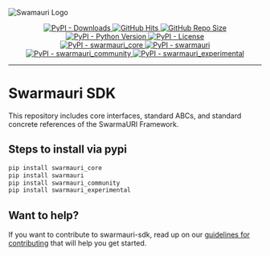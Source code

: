 ![Swamauri Logo](https://res.cloudinary.com/dbjmpekvl/image/upload/v1730099724/Swarmauri-logo-lockup-2048x757_hww01w.png)

<p align="center">
    <a href="https://pypi.org/project/swarmauri/">
        <img src="https://img.shields.io/pypi/dm/swarmauri" alt="PyPI - Downloads"/>
    </a>
    <a href="https://github.com/swarmauri/swarmauri-sdk">
        <img src="https://hits.seeyoufarm.com/api/count/incr/badge.svg?url=https://github.com/swarmauri/swarmauri-sdk&count_bg=%2379C83D&title_bg=%23555555&icon=&icon_color=%23E7E7E7&title=hits&edge_flat=false" alt="GitHub Hits"/>
    </a>
    <a href="https://github.com/swarmauri/swarmauri-sdk">
        <img src="https://img.shields.io/github/repo-size/swarmauri/swarmauri-sdk" alt="GitHub Repo Size"/>
    </a>
    <a href="https://pypi.org/project/swarmauri/">
        <img src="https://img.shields.io/pypi/pyversions/swarmauri" alt="PyPI - Python Version"/>
    </a>
    <a href="https://pypi.org/project/swarmauri/">
        <img src="https://img.shields.io/pypi/l/swarmauri" alt="PyPI - License"/>
    </a>
    <br />
    <a href="https://pypi.org/project/swarmauri/">
        <img src="https://img.shields.io/pypi/v/swarmauri?label=swarmauri_core&color=green" alt="PyPI - swarmauri_core"/>
    </a>
    <a href="https://pypi.org/project/swarmauri/">
        <img src="https://img.shields.io/pypi/v/swarmauri?label=swarmauri&color=green" alt="PyPI - swarmauri"/>
    </a>
    <a href="https://pypi.org/project/swarmauri/">
        <img src="https://img.shields.io/pypi/v/swarmauri?label=swarmauri_community&color=yellow" alt="PyPI - swarmauri_community"/>
    </a>
    <a href="https://pypi.org/project/swarmauri/">
        <img src="https://img.shields.io/pypi/v/swarmauri?label=swarmauri_experimental&color=yellow" alt="PyPI - swarmauri_experimental"/>
    </a>
</p>

---

# Swarmauri SDK
This repository includes core interfaces, standard ABCs, and standard concrete references of the SwarmaURI Framework.


## Steps to install via pypi
```bash
pip install swarmauri_core
pip install swarmauri
pip install swarmauri_community
pip install swarmauri_experimental
```

## Want to help?

If you want to contribute to swarmauri-sdk, read up on our [guidelines for contributing](https://github.com/swarmauri/swarmauri-sdk/blob/master/contributing.md) that will help you get started.

